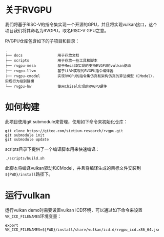 # 关于RVGPU
我们将基于RISC-V的指令集实现一个开源的GPU，并且将实现vulkan接口，这个项目我们将其命名为RVGPU，取名RISC-V GPU之意。

RVGPU仓库包含如下的子项目和目录：
```
.  
├── docs                用于存放文档  
├── scripts             用于存放一些工具和脚本  
├── rvgpu-mesa          基于Mesa3D实现的支持RVGPU的vulkan驱动
├── rvgpu-llvm          基于LLVM实现的RVGPU指令编译器  
├── rvgpu-cmodel        实现RVGPU的指令集仿真和架构仿真的算法模型（CModel），实现行为级别建模
└── rvgpu-hw            使用Chisel实现的RVGPU硬件 
```

# 如何构建
此项目使用git submodule来管理，使用如下命令来初始化仓库： 
```
git clone https://gitee.com/sietium-research/rvgpu.git
git submodule init
git submodule update
```

scripts目录下提供了一个编译脚本用来快速编译：
```
./scripts/build.sh
```

此脚本将编译vulkan驱动和CModel，并且将编译生成的目标文件安装到`${PWD}/install`路径下。

# 运行vulkan 
运行vulkan demo时需要设置vulkan ICD环境，可以通过如下命令来设置`VK_ICD_FILENAMES`环境变量：

```
export VK_ICD_FILENAMES=${PWD}/install/share/vulkan/icd.d/rvgpu_icd.x86_64.json
```
